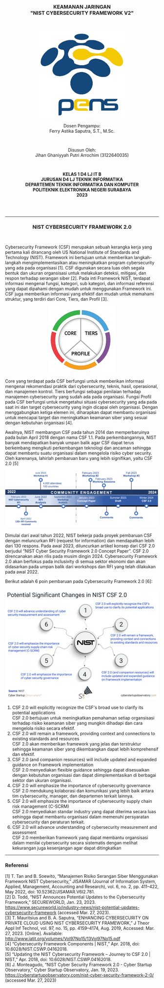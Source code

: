 <div class="cover" align="center">

<h3>
    <b>KEAMANAN JARINGAN</b><br>
    "NIST CYBERSECURITY FRAMEWORK V2"
</h3><br>

<img src="../Images/Logo_PENS.png" width="300"><br>

<p>Dosen Pengampu:<br>
Ferry Astika Saputra, S.T., M.Sc.</p> <br>

<p>Disusun Oleh:<br>
Jihan Ghaniyyah Putri Arrochim (3122640035)</p><br>

<p>
    <b>
        KELAS 1 D4 LJ IT B <br>
        JURUSAN D4 LJ TEKNIK INFORMATIKA <br>
        DEPARTEMEN TEKNIK INFORMATIKA DAN KOMPUTER <br> 
        POLITEKNIK ELEKTRONIKA NEGERI SURABAYA <br>
        2023
    </b>
</p>

</div> <br><br>

<div class="isiLaporan">

<hr>

<h3 align="center"> NIST CYBERSECURITY FRAMEWORK 2.0 </h3> <br>

Cybersecurity Framework (CSF) merupakan sebuah kerangka kerja yang pertama kali dirancang oleh US National Institute of Standards and Technology (NIST). Framework ini bertujuan untuk memberikan langkah-langkah mengimplementasikan atau meningkatkan program cybersecurity yang ada pada organisasi [1]. CSF digunakan secara luas oleh segala bentuk dan ukuran organsisasi untuk melakukan deteksi, mitigasi, dan respon terhadap serangan siber [2]. Pada inti Framework NIST, terdapat informasi mengenai fungsi, kategori, sub kategori, dan informasi referensi yang dapat dipahami dengan mudah untuk menggunakan Framework ini. CSF juga memberikan informasi yang efektif dan mudah untuk memahami struktur, yang terdiri dari Core, Tiers, dan Profil [3].

<div align="center">
    <a href="https://www.nist.gov/cyberframework/online-learning/components-framework"><img src="../Images/Task 4 - NIST/wheel_pie.png"></a>
</div>

Core yang terdapat pada CSF berfungsi untuk memberikan informasi mengenai rekomendasi praktik dari cybersecurity, teknis, hasil, operasional, dan manajemen kontrol. Tiers berfungsi sebagai penilaian terhadap manajemen cybersecurity yang sudah ada pada organisasi. Fungsi Profil pada CSF berfungsi untuk mengetahui situasi cybersecurity yang ada pada saat ini dan target cybersecurity yang ingin dicapai oleh organisasi. Dengan menggabungkan ketiga elemen ini, diharapkan dapat membantu organisasi untuk mencapai target dan meningkatkan keamanan siber yang sesuai dengan kebutuhan organisasi [4].

Awalnya, NIST membangun CSF pada tahun 2014 dan memperbaruinya pada bulan April 2018 dengan nama CSF 1.1. Pada perkembangannya, NIST banyak mendapatkan banyak umpan balik agar CSF dapat terus berkembang mengikuti perkembangan teknologi dan ancaman sehingga dapat membantu suatu organisasi dalam mengelola risiko cyber security. Oleh karenanya, lahirlah pembaruan baru yang lebih signifikan, yaitu CSF 2.0 [5]

<div align="center">
    <a href="https://www.nist.gov/cyberframework/updating-nist-cybersecurity-framework-journey-csf-20"><img src="../Images/Task 4 - NIST/Timeline_2.png" width="700"></a>
</div>

Dimulai dari awal tahun 2022, NIST bekerja pada proyek pembaruan CSF dengan meluncurkan RFI (request for information) dan mendapatkan lebih dari 130 respons. Pada awal 2023, diluncurkan artikel konsep dari CSF 2.0 berjudul “NIST Cyber Security Framework 2.0 Concept Paper”. CSF 2.0 direncanakan akan rilis pada musim dingin 2024. Cybersecurity Framework 2.0 akan berfokus pada inclusivity di semua sektor ekonomi dan akan didasarkan pada umpan balik dari workshops dan RFI yang telah dilakukan pada awal 2022.

Berikut adalah 6 poin pembaruan pada Cybersecurity Framework 2.0 [6]:

<div align="center">
    <a href="https://cyberstartupobservatory.com/nist-cyber-security-framework-2-0/"><img src="../Images/Task 4 - NIST/PSCCSF-1.png" width="600"></a>
</div>

1. CSF 2.0 will explicitly recognize the CSF's broad use to clarify its potential applications<br>
   CSF 2.0 bertujuan untuk meningkatkan pemahaman setiap organsisasi terhadap risiko keamanan siber yang mungkin dihadapi dan cara mengelola risiko secara efektif.
2. CSF 2.0 will remain a framework, providing context and connections to existing standards and resources<br>
   CSF 2.0 akan memberikan framework yang jelas dan terstruktur sehingga keamanan siber yang dikembangkan dapat lebih komprehensif dan efektif.
3. CSF 2.0 (and companion resources) will include updated and expanded guidance on Framework implementation<br>
   CSF 2.0 menyediakan flexible guidance sehingga dapat disesuaikan dengan kebutuhan organisasi dan dapat diimplementasikan di berbagai sektor dan ukuran organisasi.
4. CSF 2.0 will emphasize the importance of cybersecurity governance<br>
   CSF 2.0 mendukung kolaborasi dan komunikasi yang lebih baik antara tim cybersecurity, manager, dan departemen terkait lainnya.
5. CSF 2.0 will emphasize the importance of cybersecurity supply chain risk management (C-SCRM)<br>
   CSF 2.0 menyediakan standar industry yang dapat diterima secara luas sehingga dapat membantu organisasi dalam memenuhi persyaratan cybersecurity dan peraturan terkait.
6. CSF 2.0 will advance understanding of cybersecurity measurement and assessment<br>
   CSF 2.0 memberikan framework yang dapat membantu organsisasi dalam menilai cybersecurity secara sistematis dengan melihat kekurangan juga kesenjangan agar dapat ditingkatkan

</div>

<hr>

<h3>Referensi</h3>

[1] T. Tan and B. Soewito, “Manajemen Risiko Serangan Siber Menggunakan Framework NIST Cybersecurity,” JISAMAR (Journal of Information System, Applied, Management, Accounting and Research), vol. 6, no. 2, pp. 411–422, May 2022, doi: 10.52362/JISAMAR.V6I2.781. <br>
[2] D. Todd, “NIST Announces Potential Updates to the Cybersecurity Framework,” SECUREWORLD, Jan. 23, 2023. https://www.secureworld.io/industry-news/nist-potential-updates-cybersecurity-framework (accessed Mar. 27, 2023).<br>
[3] T. Mauritsius and B. A. Saputra, “ENHANCING CYBERSECURITY ON PRIVATE CLOUD USING NIST CYBERSECURITY FRAMEWORK,” J Theor Appl Inf Technol, vol. 97, no. 15, pp. 4159–4174, Aug. 2019, Accessed: Mar. 27, 2023. [Online]. Available: http://www.jatit.org/volumes/Vol97No15/13Vol97No15.pdf <br>
[4] “Cybersecurity Framework Components | NIST,” Apr. 2018, doi: 10.6028/NIST.CSWP.04162018. <br>
[5] “Updating the NIST Cybersecurity Framework – Journey to CSF 2.0 | NIST,” Apr. 2018, doi: 10.6028/NIST.CSWP.04162018. <br>
[6] J. Monteagudo, “NIST Cyber Security Framework 2.0 - Cyber Startup Observatory,” Cyber Startup Observatory, Jan. 19, 2023. https://cyberstartupobservatory.com/nist-cyber-security-framework-2-0/ (accessed Mar. 27, 2023) <br>
